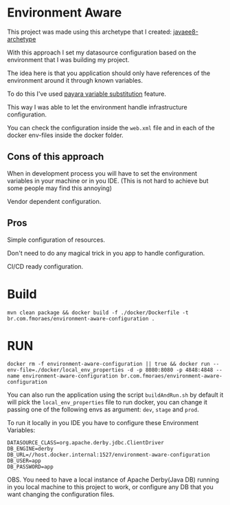 # Environment Aware

This project was made using this archetype that I created: [javaee8-archetype](https://github.com/felipe-alves-moraes/javaee8-archetype)

With this approach I set my datasource configuration based on the environment that I was building my project.

The idea here is that you application should only have references of the environment around it through known variables.

To do this I've used [payara variable substitution](https://docs.payara.fish/documentation/payara-server/server-configuration/var-substitution/types-of-variables.html) feature. 

This way I was able to let the environment handle infrastructure configuration.

You can check the configuration inside the `web.xml` file and in each of the docker env-files inside the docker folder.

## Cons of this approach
When in development process you will have to set the environment variables in your machine or in you IDE. (This is not hard to achieve but some people may find this annoying)

Vendor dependent configuration.

## Pros
Simple configuration of resources.

Don't need to do any magical trick in you app to handle configuration.

CI/CD ready configuration.

# Build
`mvn clean package && docker build -f ./docker/Dockerfile -t br.com.fmoraes/environment-aware-configuration .`

# RUN

`docker rm -f environment-aware-configuration || true && docker run --env-file=./docker/local_env_properties -d -p 8080:8080 -p 4848:4848 --name environment-aware-configuration br.com.fmoraes/environment-aware-configuration`

You can also run the application using the script `buildAndRun.sh` by default it will pick the `local_env_properties` file to run docker, you can change it passing one of the following envs as argument: `dev`, `stage` and `prod`.

To run it locally in you IDE you have to configure these Environment Variables:

```
DATASOURCE_CLASS=org.apache.derby.jdbc.ClientDriver
DB_ENGINE=derby
DB_URL=//host.docker.internal:1527/environment-aware-configuration
DB_USER=app
DB_PASSWORD=app
```

OBS. You need to have a local instance of Apache Derby(Java DB) running in you local machine to this project to work, or configure any DB that you want changing the configuration files.
